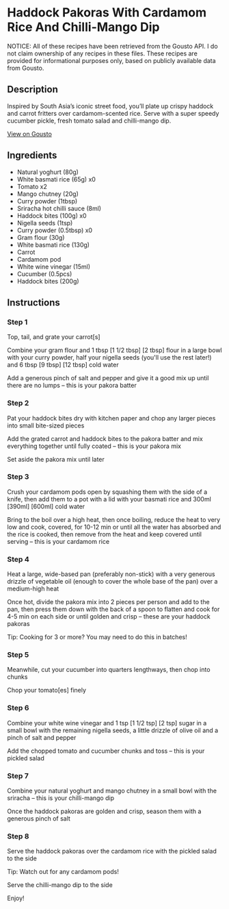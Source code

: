 # Haddock Pakoras With Cardamom Rice And Chilli-Mango Dip

NOTICE: All of these recipes have been retrieved from the Gousto API. I do not claim ownership of any recipes in these files. These recipes are provided for informational purposes only, based on publicly available data from Gousto.

## Description

Inspired by South Asia’s iconic street food, you’ll plate up crispy haddock and carrot fritters over cardamom-scented rice. Serve with a super speedy cucumber pickle, fresh tomato salad and chilli-mango dip.

[View on Gousto](https://www.gousto.co.uk/recipes/cookbook/haddock-pakoras-with-cardamom-rice-and-chilli-mango-dip)

## Ingredients

- Natural yoghurt (80g)
- White basmati rice (65g) x0
- Tomato x2
- Mango chutney (20g)
- Curry powder (1tbsp)
- Sriracha hot chilli sauce (8ml)
- Haddock bites (100g) x0
- Nigella seeds (1tsp)
- Curry powder (0.5tbsp) x0
- Gram flour (30g)
- White basmati rice (130g)
- Carrot
- Cardamom pod
- White wine vinegar (15ml)
- Cucumber (0.5pcs)
- Haddock bites (200g)

## Instructions


### Step 1

Top, tail, and grate your carrot[s]

Combine your gram flour and 1 tbsp<span class="text-purple"> [1 1/2 tbsp]</span> <span class="text-danger">[2 tbsp]</span> flour in a large bowl with your curry powder, half your nigella seeds (you'll use the rest later!) and 6 tbsp <span class="text-purple">[9 tbsp]</span> <span class="text-danger">[12 tbsp]</span> cold water

Add a generous pinch of salt and pepper and give it a good mix up until there are no lumps – this is your pakora batter


### Step 2

Pat your haddock bites dry with kitchen paper and chop any larger pieces into small bite-sized pieces

Add the grated carrot and haddock bites to the pakora batter and mix everything together until fully coated – this is your pakora mix

Set aside the pakora mix until later


### Step 3

Crush your cardamom pods open by squashing them with the side of a knife, then add them to a pot with a lid with your basmati rice and 300ml <span class="text-purple">[390ml]</span> <span class="text-danger">[600ml] </span>cold water

Bring to the boil over a high heat, then once boiling, reduce the heat to very low and cook, covered, for 10-12 min or until all the water has absorbed and the rice is cooked, then remove from the heat and keep covered until serving – this is your cardamom rice


### Step 4

Heat a large, wide-based pan (preferably non-stick) with a very generous drizzle of vegetable oil (enough to cover the whole base of the pan) over a medium-high heat

Once hot, divide the pakora mix into 2 pieces per person and add to the pan, then press them down with the back of a spoon to flatten and cook for 4-5 min on each side or until golden and crisp – these are your haddock pakoras

Tip: Cooking for 3 or more? You may need to do this in batches!


### Step 5

Meanwhile, cut your cucumber into quarters lengthways, then chop into chunks

Chop your tomato[es] finely


### Step 6

Combine your white wine vinegar and 1 tsp <span class="text-purple">[1 1/2 tsp]</span> <span class="text-danger">[2 tsp]</span> sugar in a small bowl with the remaining nigella seeds, a little drizzle of olive oil and a pinch of salt and pepper

Add the chopped tomato and cucumber chunks and toss – this is your pickled salad


### Step 7

Combine your natural yoghurt and mango chutney in a small bowl with the sriracha – this is your chilli-mango dip

Once the haddock pakoras are golden and crisp, season them with a generous pinch of salt

### Step 8

Serve the haddock pakoras over the cardamom rice with the pickled salad to the side

Tip: Watch out for any cardamom pods!

Serve the chilli-mango dip to the side

Enjoy!

